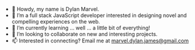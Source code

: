 - 👋 Howdy, my name is Dylan Marvel.
- 👀 I’m a full stack JavaScript developer interested in designing novel and compelling experiences on the web.
- 🌱 I’m currently learning ... well ... a little bit of everything!
- 💞️ I’m looking to collaborate on new and interesting projects.
- 📫 Interested in connecting? Email me at marvel.dylan.james@gmail.com

<!---
marveldylan/marveldylan is a ✨ special ✨ repository because its `README.md` (this file) appears on your GitHub profile.
You can click the Preview link to take a look at your changes.
--->
